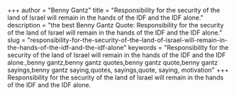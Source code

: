+++
author = "Benny Gantz"
title = "Responsibility for the security of the land of Israel will remain in the hands of the IDF and the IDF alone."
description = "the best Benny Gantz Quote: Responsibility for the security of the land of Israel will remain in the hands of the IDF and the IDF alone."
slug = "responsibility-for-the-security-of-the-land-of-israel-will-remain-in-the-hands-of-the-idf-and-the-idf-alone"
keywords = "Responsibility for the security of the land of Israel will remain in the hands of the IDF and the IDF alone.,benny gantz,benny gantz quotes,benny gantz quote,benny gantz sayings,benny gantz saying,quotes, sayings,quote, saying, motivation"
+++
Responsibility for the security of the land of Israel will remain in the hands of the IDF and the IDF alone.
